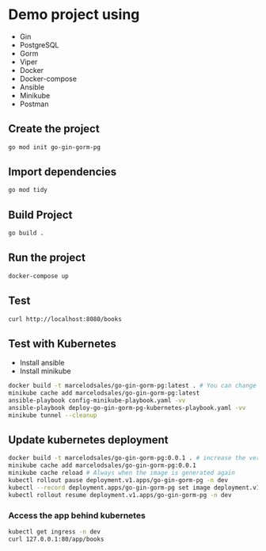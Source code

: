# Demo project using 
* Gin
* PostgreSQL
* Gorm
* Viper
* Docker
* Docker-compose
* Ansible
* Minikube
* Postman

## Create the project
```bash
go mod init go-gin-gorm-pg
```

## Import dependencies
```bash
go mod tidy
```

## Build Project
```bash
go build .
```

## Run the project
```bash
docker-compose up
```

## Test
```bash
curl http://localhost:8080/books
```

## Test with Kubernetes
* Install ansible
* Install minikube

```bash
docker build -t marcelodsales/go-gin-gorm-pg:latest . # You can change the image name
minikube cache add marcelodsales/go-gin-gorm-pg:latest
ansible-playbook config-minikube-playbook.yaml -vv
ansible-playbook deploy-go-gin-gorm-pg-kubernetes-playbook.yaml -vv
minikube tunnel --cleanup
```

## Update kubernetes deployment
```bash
docker build -t marcelodsales/go-gin-gorm-pg:0.0.1 . # increase the version
minikube cache add marcelodsales/go-gin-gorm-pg:0.0.1
minikube cache reload # Always when the image is generated again
kubectl rollout pause deployment.v1.apps/go-gin-gorm-pg -n dev
kubectl --record deployment.apps/go-gin-gorm-pg set image deployment.v1.apps/go-gin-gorm-pg go-gin-gorm-pg=marcelodsales/go-gin-gorm-pg:0.0.1 -n dev
kubectl rollout resume deployment.v1.apps/go-gin-gorm-pg -n dev
```

### Access the app behind kubernetes
```bash
kubectl get ingress -n dev
curl 127.0.0.1:80/app/books
```